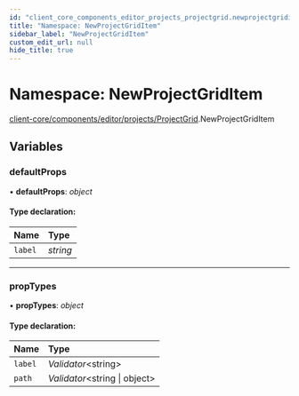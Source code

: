 ```yaml
---
id: "client_core_components_editor_projects_projectgrid.newprojectgriditem"
title: "Namespace: NewProjectGridItem"
sidebar_label: "NewProjectGridItem"
custom_edit_url: null
hide_title: true
---
```


# Namespace: NewProjectGridItem

[client-core/components/editor/projects/ProjectGrid](client_core_components_editor_projects_projectgrid.md).NewProjectGridItem

## Variables

### defaultProps

• **defaultProps**: *object*

#### Type declaration:

Name | Type |
:------ | :------ |
`label` | *string* |

___

### propTypes

• **propTypes**: *object*

#### Type declaration:

Name | Type |
:------ | :------ |
`label` | *Validator*<string\> |
`path` | *Validator*<string \| object\> |
